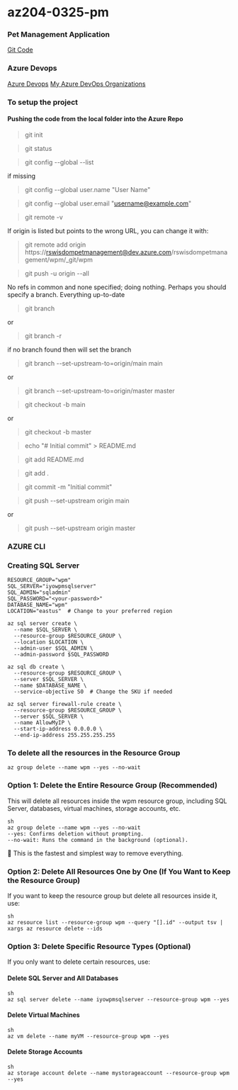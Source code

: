 # az204-0325-pm

### Pet Management Application
[Git Code](https://github.com/LinkedInLearning/building-a-web-application-on-microsoft-azure-4405955)

### Azure Devops
[Azure Devops](https://azure.microsoft.com/en-us/products/devops)
[My Azure DevOps Organizations](https://portal.azure.com/#view/AzureTfsExtension/OrganizationsTemplateBlade)

### To setup the project



#### Pushing the code from the local folder into the Azure Repo

>git init
 
>git status

>git config --global --list
 
if missing
 
>git config --global user.name "User Name"

>git config --global user.email "username@example.com"
 
>git remote -v

If origin is listed but points to the wrong URL, you can change it with:
 
>git remote add origin https://rswisdompetmanagement@dev.azure.com/rswisdompetmanagement/wpm/_git/wpm

>git push -u origin --all
 
No refs in common and none specified; doing nothing.
Perhaps you should specify a branch.
Everything up-to-date
 
>git branch

or

>git branch -r
 
if no branch found then will set the branch
 
>git branch --set-upstream-to=origin/main main

or

>git branch --set-upstream-to=origin/master master
 
>git checkout -b main

or

>git checkout -b master

>echo "# Initial commit" > README.md

>git add README.md
 
>git add .

>git commit -m "Initial commit"
 
>git push --set-upstream origin main

or

>git push --set-upstream origin master



### AZURE CLI

### Creating SQL Server

```
RESOURCE_GROUP="wpm"
SQL_SERVER="iyowpmsqlserver"
SQL_ADMIN="sqladmin"
SQL_PASSWORD="<your-password>"
DATABASE_NAME="wpm"
LOCATION="eastus"  # Change to your preferred region
```

```
az sql server create \
  --name $SQL_SERVER \
  --resource-group $RESOURCE_GROUP \
  --location $LOCATION \
  --admin-user $SQL_ADMIN \
  --admin-password $SQL_PASSWORD
```

```
az sql db create \
  --resource-group $RESOURCE_GROUP \
  --server $SQL_SERVER \
  --name $DATABASE_NAME \
  --service-objective S0  # Change the SKU if needed
```

```
az sql server firewall-rule create \
  --resource-group $RESOURCE_GROUP \
  --server $SQL_SERVER \
  --name AllowMyIP \
  --start-ip-address 0.0.0.0 \
  --end-ip-address 255.255.255.255
```

### To delete all the resources in the Resource Group

```
az group delete --name wpm --yes --no-wait
```


### Option 1: Delete the Entire Resource Group (Recommended)

This will delete all resources inside the wpm resource group, including SQL Server, databases, virtual machines, storage accounts, etc.

```
sh
az group delete --name wpm --yes --no-wait
--yes: Confirms deletion without prompting.
--no-wait: Runs the command in the background (optional).
```
🔹 This is the fastest and simplest way to remove everything.

### Option 2: Delete All Resources One by One (If You Want to Keep the Resource Group)

If you want to keep the resource group but delete all resources inside it, use:

```
sh
az resource list --resource-group wpm --query "[].id" --output tsv | xargs az resource delete --ids
```

### Option 3: Delete Specific Resource Types (Optional)

If you only want to delete certain resources, use:

#### Delete SQL Server and All Databases

```
sh
az sql server delete --name iyowpmsqlserver --resource-group wpm --yes
```

#### Delete Virtual Machines

```
sh
az vm delete --name myVM --resource-group wpm --yes
```

#### Delete Storage Accounts

```
sh
az storage account delete --name mystorageaccount --resource-group wpm --yes
```